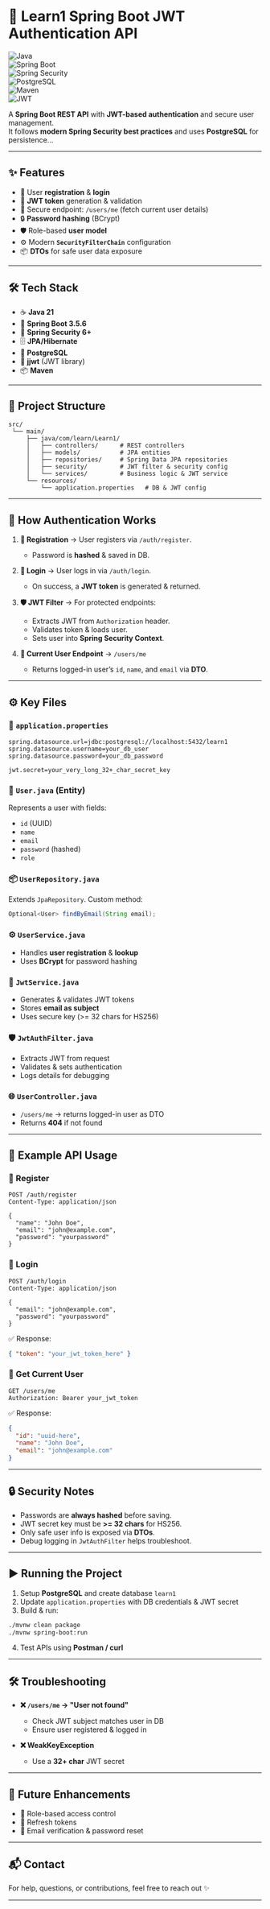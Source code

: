 # 🚀 Learn1 Spring Boot JWT Authentication API  

![Java](https://img.shields.io/badge/Java-21-orange?logo=java&logoColor=white)  
![Spring Boot](https://img.shields.io/badge/Spring%20Boot-3.5.6-brightgreen?logo=springboot&logoColor=white)  
![Spring Security](https://img.shields.io/badge/Spring%20Security-6+-darkgreen?logo=springsecurity&logoColor=white)  
![PostgreSQL](https://img.shields.io/badge/PostgreSQL-15-blue?logo=postgresql&logoColor=white)  
![Maven](https://img.shields.io/badge/Maven-Build-red?logo=apachemaven&logoColor=white)  
![JWT](https://img.shields.io/badge/JWT-Authentication-purple?logo=jsonwebtokens&logoColor=white)  

A **Spring Boot REST API** with **JWT-based authentication** and secure user management.  
It follows **modern Spring Security best practices** and uses **PostgreSQL** for persistence...

---

## ✨ Features  
- 🔐 User **registration** & **login**  
- 🔑 **JWT token** generation & validation  
- 👤 Secure endpoint: `/users/me` (fetch current user details)  
- 🔒 **Password hashing** (BCrypt)  
- 🛡️ Role-based **user model**  
- ⚙️ Modern **`SecurityFilterChain`** configuration  
- 📦 **DTOs** for safe user data exposure  

---

## 🛠️ Tech Stack  
- ☕ **Java 21**  
- 🍃 **Spring Boot 3.5.6**  
- 🔐 **Spring Security 6+**  
- 🗄️ **JPA/Hibernate**  
- 🐘 **PostgreSQL**  
- 📜 **jjwt** (JWT library)  
- 📦 **Maven**  

---

## 📂 Project Structure  
```plaintext
src/
 └── main/
     ├── java/com/learn/Learn1/
     │   ├── controllers/      # REST controllers
     │   ├── models/           # JPA entities
     │   ├── repositories/     # Spring Data JPA repositories
     │   ├── security/         # JWT filter & security config
     │   └── services/         # Business logic & JWT service
     └── resources/
         └── application.properties   # DB & JWT config
````

---

## 🔑 How Authentication Works

1. **📝 Registration** → User registers via `/auth/register`.

   * Password is **hashed** & saved in DB.

2. **🔐 Login** → User logs in via `/auth/login`.

   * On success, a **JWT token** is generated & returned.

3. **🛡️ JWT Filter** → For protected endpoints:

   * Extracts JWT from `Authorization` header.
   * Validates token & loads user.
   * Sets user into **Spring Security Context**.

4. **👤 Current User Endpoint** → `/users/me`

   * Returns logged-in user’s `id`, `name`, and `email` via **DTO**.

---

## ⚙️ Key Files

### 📄 `application.properties`

```properties
spring.datasource.url=jdbc:postgresql://localhost:5432/learn1
spring.datasource.username=your_db_user
spring.datasource.password=your_db_password

jwt.secret=your_very_long_32+_char_secret_key
```

### 👤 `User.java` (Entity)

Represents a user with fields:

* `id` (UUID)
* `name`
* `email`
* `password` (hashed)
* `role`

### 📦 `UserRepository.java`

Extends `JpaRepository`.
Custom method:

```java
Optional<User> findByEmail(String email);
```

### ⚙️ `UserService.java`

* Handles **user registration** & **lookup**
* Uses **BCrypt** for password hashing

### 🔑 `JwtService.java`

* Generates & validates JWT tokens
* Stores **email as subject**
* Uses secure key (>= 32 chars for HS256)

### 🛡️ `JwtAuthFilter.java`

* Extracts JWT from request
* Validates & sets authentication
* Logs details for debugging

### 🌐 `UserController.java`

* `/users/me` → returns logged-in user as DTO
* Returns **404** if not found

---

## 📡 Example API Usage

### 📝 Register

```http
POST /auth/register
Content-Type: application/json

{
  "name": "John Doe",
  "email": "john@example.com",
  "password": "yourpassword"
}
```

### 🔐 Login

```http
POST /auth/login
Content-Type: application/json

{
  "email": "john@example.com",
  "password": "yourpassword"
}
```

✅ Response:

```json
{ "token": "your_jwt_token_here" }
```

### 👤 Get Current User

```http
GET /users/me
Authorization: Bearer your_jwt_token
```

✅ Response:

```json
{
  "id": "uuid-here",
  "name": "John Doe",
  "email": "john@example.com"
}
```

---

## 🔒 Security Notes

* Passwords are **always hashed** before saving.
* JWT secret key must be **>= 32 chars** for HS256.
* Only safe user info is exposed via **DTOs**.
* Debug logging in `JwtAuthFilter` helps troubleshoot.

---

## ▶️ Running the Project

1. Setup **PostgreSQL** and create database `learn1`
2. Update `application.properties` with DB credentials & JWT secret
3. Build & run:

```bash
./mvnw clean package
./mvnw spring-boot:run
```

4. Test APIs using **Postman / curl**

---

## 🛠️ Troubleshooting

* **❌ `/users/me` → "User not found"**

  * Check JWT subject matches user in DB
  * Ensure user registered & logged in

* **❌ WeakKeyException**

  * Use a **32+ char** JWT secret

---

## 🚀 Future Enhancements

* 🔑 Role-based access control
* 🔄 Refresh tokens
* 📧 Email verification & password reset

---

## 📬 Contact

For help, questions, or contributions, feel free to reach out ✨


---



